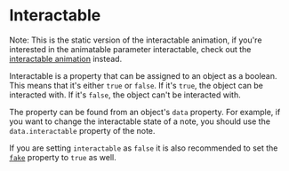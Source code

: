 # Interactable

Note: This is the static version of the interactable animation, if you're interested in the animatable parameter interactable, check out the [interactable animation](../animations/interactable.md) instead.

Interactable is a property that can be assigned to an object as a boolean. This means that it's either `true` or `false`. If it's `true`, the object can be interacted with. If it's `false`, the object can't be interacted with.

The property can be found from an object's `data` property. For example, if you want to change the interactable state of a note, you should use the `data.interactable` property of the note.

If you are setting `interactable` as `false` it is also recommended to set the [`fake`](./fake.md) property to `true` as well.